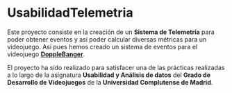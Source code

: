 # UsabilidadTelemetria

Este proyecto consiste en la creación de un **Sistema de Telemetría** para poder obtener eventos y así poder calcular diversas métricas para un videojuego. Así pues hemos creado un sistema de eventos para el videojuego [**DoppleBanger**](https://github.com/C-Tas/DoppleBanger).

El proyecto ha sido realizado para satisfacer una de las prácticas realizadas a lo largo de la asignatura **Usabilidad y Análisis de datos** del **Grado de Desarrollo de Videojuegos** de la **Universidad Complutense de Madrid**. 

